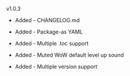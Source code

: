 v1.0.3

- Added - CHANGELOG.md

- Added - Package-as YAML

- Added - Multiple .toc support

- Added - Muted WoW default level up sound

- Added - Multiple version support

